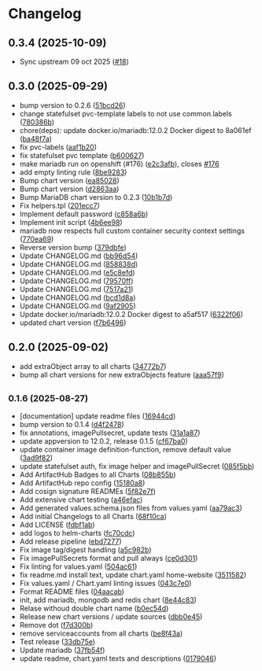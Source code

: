 # Changelog

## 0.3.4 (2025-10-09)

* Sync upstream 09 oct 2025 ([#18](https://github.com/GitGuardian/gitguardian-helm-charts/pull/18))

## 0.3.0 (2025-09-29)

* bump version to 0.2.6 ([51bcd26](https://github.com/GitGuardian/gitguardian-helm-charts/commit/51bcd26))
* change statefulset pvc-template labels to not use common.labels ([780386b](https://github.com/GitGuardian/gitguardian-helm-charts/commit/780386b))
* chore(deps): update docker.io/mariadb:12.0.2 Docker digest to 8a061ef ([ba48f7a](https://github.com/GitGuardian/gitguardian-helm-charts/commit/ba48f7a))
* fix pvc-labels ([aaf1b20](https://github.com/GitGuardian/gitguardian-helm-charts/commit/aaf1b20))
* fix statefulset pvc template ([b600627](https://github.com/GitGuardian/gitguardian-helm-charts/commit/b600627))
* make mariadb run on openshift (#176) ([e2c3afb](https://github.com/GitGuardian/gitguardian-helm-charts/commit/e2c3afb)), closes [#176](https://github.com/GitGuardian/gitguardian-helm-charts/issues/176)
* add empty linting rule ([8be9283](https://github.com/GitGuardian/gitguardian-helm-charts/commit/8be9283))
* Bump chart version ([ea85028](https://github.com/GitGuardian/gitguardian-helm-charts/commit/ea85028))
* Bump chart version ([d2863aa](https://github.com/GitGuardian/gitguardian-helm-charts/commit/d2863aa))
* Bump MariaDB chart version to 0.2.3 ([10b1b7d](https://github.com/GitGuardian/gitguardian-helm-charts/commit/10b1b7d))
* Fix helpers.tpl ([201ecc7](https://github.com/GitGuardian/gitguardian-helm-charts/commit/201ecc7))
* Implement default password ([c858a6b](https://github.com/GitGuardian/gitguardian-helm-charts/commit/c858a6b))
* Implement init script ([4b6ee98](https://github.com/GitGuardian/gitguardian-helm-charts/commit/4b6ee98))
* mariadb now respects full custom container security context settings ([770ea69](https://github.com/GitGuardian/gitguardian-helm-charts/commit/770ea69))
* Reverse version bump ([379dbfe](https://github.com/GitGuardian/gitguardian-helm-charts/commit/379dbfe))
* Update CHANGELOG.md ([bb96d54](https://github.com/GitGuardian/gitguardian-helm-charts/commit/bb96d54))
* Update CHANGELOG.md ([858838d](https://github.com/GitGuardian/gitguardian-helm-charts/commit/858838d))
* Update CHANGELOG.md ([e5c8efd](https://github.com/GitGuardian/gitguardian-helm-charts/commit/e5c8efd))
* Update CHANGELOG.md ([79570ff](https://github.com/GitGuardian/gitguardian-helm-charts/commit/79570ff))
* Update CHANGELOG.md ([7517a21](https://github.com/GitGuardian/gitguardian-helm-charts/commit/7517a21))
* Update CHANGELOG.md ([bcd1d8a](https://github.com/GitGuardian/gitguardian-helm-charts/commit/bcd1d8a))
* Update CHANGELOG.md ([9af2905](https://github.com/GitGuardian/gitguardian-helm-charts/commit/9af2905))
* Update docker.io/mariadb:12.0.2 Docker digest to a5af517 ([6322f06](https://github.com/GitGuardian/gitguardian-helm-charts/commit/6322f06))
* updated chart version ([f7b6496](https://github.com/GitGuardian/gitguardian-helm-charts/commit/f7b6496))

## 0.2.0 (2025-09-02)

* add extraObject array to all charts ([34772b7](https://github.com/GitGuardian/gitguardian-helm-charts/commit/34772b7))
* bump all chart versions for new extraObjects feature ([aaa57f9](https://github.com/GitGuardian/gitguardian-helm-charts/commit/aaa57f9))

## <small>0.1.6 (2025-08-27)</small>

* [documentation] update readme files ([16944cd](https://github.com/GitGuardian/gitguardian-helm-charts/commit/16944cd))
* bump version to 0.1.4 ([d4f2478](https://github.com/GitGuardian/gitguardian-helm-charts/commit/d4f2478))
* fix annotations, imagePullsecret, update tests ([31a1a87](https://github.com/GitGuardian/gitguardian-helm-charts/commit/31a1a87))
* update appversion to 12.0.2, release 0.1.5 ([cf67ba0](https://github.com/GitGuardian/gitguardian-helm-charts/commit/cf67ba0))
* update container image definition-function, remove default value ([3ad9f82](https://github.com/GitGuardian/gitguardian-helm-charts/commit/3ad9f82))
* update statefulset auth, fix image helper and imagePullSecret ([085f5bb](https://github.com/GitGuardian/gitguardian-helm-charts/commit/085f5bb))
* Add ArtifactHub Badges to all Charts ([08b855b](https://github.com/GitGuardian/gitguardian-helm-charts/commit/08b855b))
* Add ArtifactHub repo config ([15180a8](https://github.com/GitGuardian/gitguardian-helm-charts/commit/15180a8))
* Add cosign signature READMEs ([5f82e7f](https://github.com/GitGuardian/gitguardian-helm-charts/commit/5f82e7f))
* Add extensive chart testing ([a46efac](https://github.com/GitGuardian/gitguardian-helm-charts/commit/a46efac))
* Add generated values.schema.json files from values.yaml ([aa79ac3](https://github.com/GitGuardian/gitguardian-helm-charts/commit/aa79ac3))
* Add initial Changelogs to all Charts ([68f10ca](https://github.com/GitGuardian/gitguardian-helm-charts/commit/68f10ca))
* Add LICENSE ([fdbf1ab](https://github.com/GitGuardian/gitguardian-helm-charts/commit/fdbf1ab))
* add logos to helm-charts ([fc70cdc](https://github.com/GitGuardian/gitguardian-helm-charts/commit/fc70cdc))
* Add release pipeline ([ebd7277](https://github.com/GitGuardian/gitguardian-helm-charts/commit/ebd7277))
* Fix image tag/digest handling ([a5c982b](https://github.com/GitGuardian/gitguardian-helm-charts/commit/a5c982b))
* Fix imagePullSecrets format and pull always ([ce0d301](https://github.com/GitGuardian/gitguardian-helm-charts/commit/ce0d301))
* Fix linting for values.yaml ([504ac61](https://github.com/GitGuardian/gitguardian-helm-charts/commit/504ac61))
* fix readme.md install text, update chart.yaml home-website ([3511582](https://github.com/GitGuardian/gitguardian-helm-charts/commit/3511582))
* Fix values.yaml / Chart.yaml linting issues ([043c7e0](https://github.com/GitGuardian/gitguardian-helm-charts/commit/043c7e0))
* Format README files ([04aacab](https://github.com/GitGuardian/gitguardian-helm-charts/commit/04aacab))
* init, add mariadb, mongodb and redis chart ([8e44c83](https://github.com/GitGuardian/gitguardian-helm-charts/commit/8e44c83))
* Relase withoud double chart name ([b0ec54d](https://github.com/GitGuardian/gitguardian-helm-charts/commit/b0ec54d))
* Release new chart versions / update sources ([dbb0e45](https://github.com/GitGuardian/gitguardian-helm-charts/commit/dbb0e45))
* Remove dot ([f7d300b](https://github.com/GitGuardian/gitguardian-helm-charts/commit/f7d300b))
* remove serviceaccounts from all charts ([be8f43a](https://github.com/GitGuardian/gitguardian-helm-charts/commit/be8f43a))
* Test release ([33db75e](https://github.com/GitGuardian/gitguardian-helm-charts/commit/33db75e))
* Update mariadb ([37fb54f](https://github.com/GitGuardian/gitguardian-helm-charts/commit/37fb54f))
* update readme, chart.yaml texts and descriptions ([0179046](https://github.com/GitGuardian/gitguardian-helm-charts/commit/0179046))
